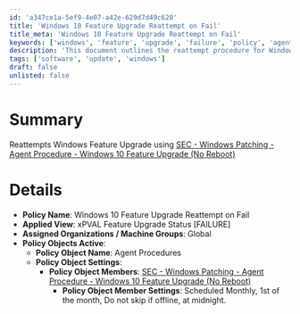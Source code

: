 ```yaml
---
id: 'a347ce1a-5ef9-4e07-a42e-629d7d49c620'
title: 'Windows 10 Feature Upgrade Reattempt on Fail'
title_meta: 'Windows 10 Feature Upgrade Reattempt on Fail'
keywords: ['windows', 'feature', 'upgrade', 'failure', 'policy', 'agent', 'procedure']
description: 'This document outlines the reattempt procedure for Windows 10 feature upgrades that have failed, utilizing a specific agent procedure designed to handle upgrades without rebooting the system. It details the policy name, applied view, assigned organizations, and active policy objects.'
tags: ['software', 'update', 'windows']
draft: false
unlisted: false
---
```


# Summary

Reattempts Windows Feature Upgrade using [SEC - Windows Patching - Agent Procedure - Windows 10 Feature Upgrade (No Reboot)](<../procedures/Windows 10 Feature Upgrade (No Reboot).md>)

# Details

- **Policy Name**: Windows 10 Feature Upgrade Reattempt on Fail
- **Applied View**: xPVAL Feature Upgrade Status [FAILURE]
- **Assigned Organizations / Machine Groups**: Global
- **Policy Objects Active**:
  - **Policy Object Name**: Agent Procedures
  - **Policy Object Settings**:  
    - **Policy Object Members**: [SEC - Windows Patching - Agent Procedure - Windows 10 Feature Upgrade (No Reboot)](<../procedures/Windows 10 Feature Upgrade (No Reboot).md>)  
      - **Policy Object Member Settings**: Scheduled Monthly, 1st of the month, Do not skip if offline, at midnight.



